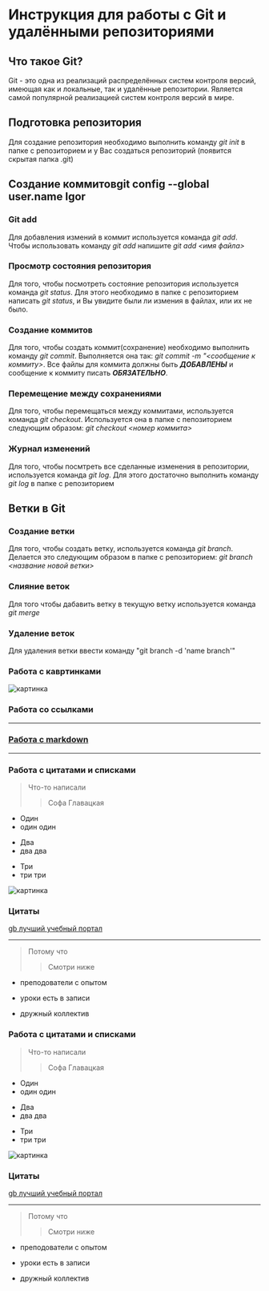 # Инструкция для работы с Git и удалёнными репозиториями

## Что такое Git?
Git - это одна из реализаций распределённых систем контроля версий, имеющая как и локальные, так и удалённые репозитории. Является самой популярной реализацией систем контроля версий в мире.
## Подготовка репозитория
Для создание репозитория необходимо выполнить команду *git init*  в папке с репозиторием и у Вас создаться репозиторий (появится скрытая папка .git)

## Создание коммитовgit config --global user.name Igor

### Git add
Для добавления измений в коммит используется команда *git add*. Чтобы использовать команду *git add* напишите *git add <имя файла>*

### Просмотр состояния репозитория
Для того, чтобы посмотреть состояние репозитория используется команда *git status*. Для этого необходимо в папке с репозиторием написать *git status*, и Вы увидите были ли измения в файлах, или их не было.

### Создание коммитов
Для того, чтобы создать коммит(сохранение) необходимо выполнить команду *git commit*. Выполняется она так: *git commit -m "<сообщение к коммиту>*. Все файлы для коммита должны быть ***ДОБАВЛЕНЫ*** и сообщение к коммиту писать ***ОБЯЗАТЕЛЬНО***.

### Перемещение между сохранениями
Для того, чтобы перемещаться между коммитами, используется команда *git checkout*. Используется она в папке с пепозиторием следующим образом: *git checkout <номер коммита>*


### Журнал изменений

Для того, чтобы посмтреть все сделанные изменения в репозитории, используется команда *git log*. Для этого достаточно выполнить команду *git log* в папке с репозиторием
## Ветки в Git

### Создание ветки

Для того, чтобы создать ветку, используется команда *git branch*. Делается это следующим образом в папке с репозиторием: *git branch <название новой ветки>*

### Слияние веток

Для того чтобы дабавить ветку в текущую ветку используется команда *git merge <name branch>*

### Удаление веток
Для удаления ветки ввести команду "git branch -d 'name branch'"

### Работа с кавртинками


![картинка](https://cdnn21.img.ria.ru/images/148839/96/1488399659_0:0:960:960_600x0_80_0_1_00aba03561b0410be7ca635161147608.jpg.webp)

### Работа со ссылками 


---


### [Работа с markdown](https://texterra.ru/blog/ischerpyvayushchaya-shpargalka-po-sintaksisu-razmetki-markdown-na-zametku-avtoram-veb-razrabotchikam.html )

---

### Работа с цитатами и списками

> Что-то написали
>>  Софа Главацкая

* Один
* один один 
- Два 
- два два 
+ Три
+ три три  

 
![картинка](https://irinafridrikh.ru/wp-content/uploads/2021/07/4-1.png ) 

### Цитаты
[gb лучший учебный портал](https://gb.ru/sale?utm_source=yandex&utm_medium=cpc&utm_campaign=8500_geekbrains_yandex_cpc_poisk_sale_ru_brand_gb_87064283&utm_content=adg_5185467419%7Cad_14047541533%7Cph_44544023055%7Ckey_geekbrains%7Cdev_desktop%7Cpst_premium_1%7Crgnid_172_Уфа%7Cplacement_none%7Ccreative_%7Bcreative_name%7D&utm_term=geekbrains&etext=&yclid=3156590298098637084) 

---

> Потому что
>> Смотри ниже

* преподователи с опытом
+ уроки есть в записи
- дружный коллектив




### Работа с цитатами и списками

> Что-то написали
>>  Софа Главацкая

* Один
* один один 
- Два 
- два два 
+ Три
+ три три  

 
![картинка](https://irinafridrikh.ru/wp-content/uploads/2021/07/4-1.png ) 

### Цитаты
[gb лучший учебный портал](https://gb.ru/sale?utm_source=yandex&utm_medium=cpc&utm_campaign=8500_geekbrains_yandex_cpc_poisk_sale_ru_brand_gb_87064283&utm_content=adg_5185467419%7Cad_14047541533%7Cph_44544023055%7Ckey_geekbrains%7Cdev_desktop%7Cpst_premium_1%7Crgnid_172_Уфа%7Cplacement_none%7Ccreative_%7Bcreative_name%7D&utm_term=geekbrains&etext=&yclid=3156590298098637084) 

---

> Потому что
>> Смотри ниже

* преподователи с опытом
+ уроки есть в записи
- дружный коллектив
